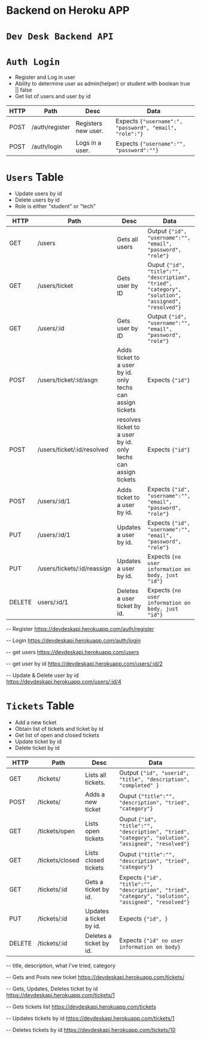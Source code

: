 # Backend on Heroku APP

# `Dev Desk Backend API` 


# `Auth Login`

- Register and Log in user
- Ability to determine user as admin(helper) or student with boolean true || false
- Get list of users and user by id

| HTTP | Path               | Desc                                   | Data|
|-|-|-|-|
| POST | /auth/register | Registers new user. | Expects `{"username":", "password", "email", "role":"}`|
| POST | /auth/login    | Logs in a user.   |  Expects `{"username":"", "password":""}`|


# `Users` Table

- Update users by id
- Delete users by id
- Role is either "student" or "tech"

| HTTP | Path               | Desc                                   | Data|
|-|-|-|-|
| GET | /users            | Gets all users     |  Output `{"id", "username":"", "email", "password", "role"}`|
| GET | /users/ticket      | Gets user by ID    | Ouput `{"id", "title":"", "description", "tried", "category", "solution", "assigned", "resolved"}`|
| GET | /users/:id      | Gets user by ID    | Output `{"id", "username":"", "email", "password", "role"}`|
| POST | /users/ticket/:id/asgn | Adds ticket to a user by id. only techs can assign tickets  |  Expects `{"id"}`|
| POST | /users/ticket/:id/resolved | resolves ticket to a user by id. only techs can assign tickets  |  Expects `{"id"}`|
| POST | /users/:id/1    | Adds ticket to a user by id.   |  Expects `{"id", "username":"", "email", "password", "role"}`|
| PUT | /users/:id/1    | Updates a user by id.   |  Expects `{"id", "username":"", "email", "password", "role"}`|
|PUT | /users/tickets/:id/reassign    | Updates a user by id.   |   Expects `{no user information on body, just "id"}`|
| DELETE | users/:id/1 | Deletes a user ticket by id.   |  Expects `{no user information on body, just "id"}`|

-- Register https://devdeskapi.herokuapp.com/auth/register

-- Login https://devdeskapi.herokuapp.com/auth/login

-- get users https://devdeskapi.herokuapp.com/users

-- get user by id https://devdeskapi.herokuapp.com/users/:id/2

-- Update & Delete user by id  https://devdeskapi.herokuapp.com/users/:id/4


# `Tickets` Table

- Add a new ticket
- Obtain list of tickets and ticket by id
- Get list of open and closed tickets
- Update ticket by id
- Delete ticket by id

| HTTP | Path               | Desc                                   | Data|
|-|-|-|-|
| GET | /tickets/ | Lists all tickets.   |  Output `{"id", "userid", "title", "description", "completed" }`|
| POST | /tickets/      | Adds a new ticket    |Ouput `{"title":"", "description", "tried", "category"}`|
| GET | /tickets/open      | Lists open tickets    |Ouput `{"id", "title":"", "description", "tried", "category", "solution", "assigned", "resolved"}`|
| GET | /tickets/closed      | Lists closed tickets    |Ouput `{"title":"", "description", "tried", "category"}`|
| GET | /tickets/:id    | Gets a ticket by id.   |  Expects `{"id", "title":"", "description", "tried", "category", "solution", "assigned", "resolved"}`|
| PUT | /tickets/:id | Updates a ticket by id.   |  Expects `{"id", }`|
| DELETE | /tickets/:id | Deletes a ticket by id.   |  Expects `{"id" no user information on body}`|


-- title, description, what I've tried, category 


-- Gets and Posts new ticket https://devdeskapi.herokuapp.com/tickets/

-- Gets, Updates, Deletes ticket by id https://devdeskapi.herokuapp.com/tickets/1

-- Gets tickets list https://devdeskapi.herokuapp.com/tickets

-- Updates tickets by id https://devdeskapi.herokuapp.com/tickets/1

-- Deletes tickets by id https://devdeskapi.herokuapp.com/tickets/10
